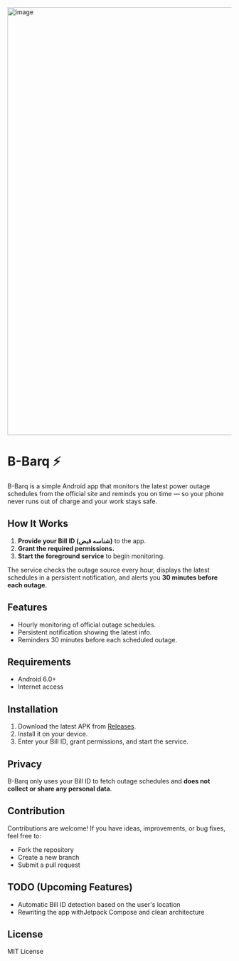 <img width="1280" height="960" alt="image" src="https://github.com/user-attachments/assets/1d3421f0-b912-4d6d-b3b6-9214c5ca0bac" />

# B-Barq ⚡

B-Barq is a simple Android app that monitors the latest power outage schedules from the official site and reminds you on time — so your phone never runs out of charge and your work stays safe.

## How It Works

1. **Provide your Bill ID (شناسه قبض)** to the app.
2. **Grant the required permissions.**
3. **Start the foreground service** to begin monitoring.

The service checks the outage source every hour, displays the latest schedules in a persistent notification, and alerts you **30 minutes before each outage**.

## Features

* Hourly monitoring of official outage schedules.
* Persistent notification showing the latest info.
* Reminders 30 minutes before each scheduled outage.

## Requirements

* Android 6.0+
* Internet access

## Installation

1. Download the latest APK from [Releases](./releases).
2. Install it on your device.
3. Enter your Bill ID, grant permissions, and start the service.

## Privacy

B-Barq only uses your Bill ID to fetch outage schedules and **does not collect or share any personal data**.

## Contribution

Contributions are welcome! If you have ideas, improvements, or bug fixes, feel free to:

* Fork the repository
* Create a new branch
* Submit a pull request

## TODO (Upcoming Features)

* Automatic Bill ID detection based on the user's location
* Rewriting the app withJetpack Compose and clean architecture&#x20;

## License

MIT License
